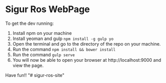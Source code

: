# Sigur Ros WebPage

To get the dev running:

1. Install npm on your machine
2. Install yeoman  and gulp `npm install -g gulp yo`
3. Open the terminal and go to the directory of the repo on your machine. 
4. Run the command `npm install && bower install`
4. Run the command `gulp serve`
5. You will now be able to open your browser at http://localhost:9000 and view the page. 

Have fun!!
"# sigur-ros-site" 

